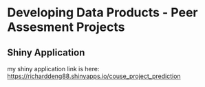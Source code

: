 # Developing Data Products - Peer Assesment Projects
## Shiny Application
my shiny application link is here: https://richarddeng88.shinyapps.io/couse_project_prediction
